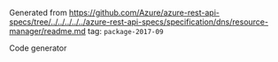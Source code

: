 Generated from https://github.com/Azure/azure-rest-api-specs/tree/../../../../../azure-rest-api-specs/specification/dns/resource-manager/readme.md tag: `package-2017-09`

Code generator 


